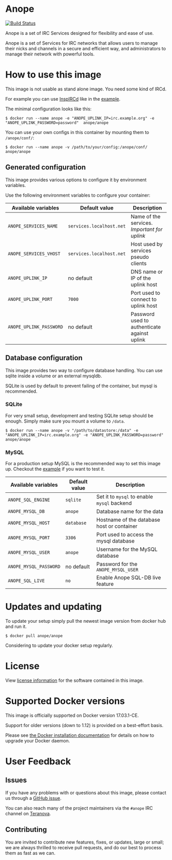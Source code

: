 Anope
===

[![Build Status](https://travis-ci.org/Adam-/anope-docker.svg?branch=master)](https://travis-ci.org/Adam-/anope-docker)

Anope is a set of IRC Services designed for flexibility and ease of use.

Anope is a set of Services for IRC networks that allows users to manage their nicks and channels in a secure and efficient way, and administrators to manage their network with powerful tools.


# How to use this image

This image is not usable as stand alone image. You need some kind of IRCd.

For example you can use [InspIRCd](https://hub.docker.com/r/inspircd/inspircd-docker) like in the [example](https://github.com/Adam-/anope-docker/blob/master/examples/docker-compose.yml).

The minimal configuration looks like this:

```console
$ docker run --name anope -e "ANOPE_UPLINK_IP=irc.example.org" -e "ANOPE_UPLINK_PASSWORD=password"  anope/anope
```

You can use your own configs in this container by mounting them to `/anope/conf/`:

```console
$ docker run --name anope -v /path/to/your/config:/anope/conf/ anope/anope
```


## Generated configuration

This image provides various options to configure it by environment variables.

Use the following environment variables to configure your container:

|Available variables      |Default value                   |Description                                 |
|-------------------------|--------------------------------|--------------------------------------------|
|`ANOPE_SERVICES_NAME`    |`services.localhost.net`        |Name of the services. *Important for uplink*|
|`ANOPE_SERVICES_VHOST`   |`services.localhost.net`        |Host used by services pseudo clients        |
|`ANOPE_UPLINK_IP`        |no default                      |DNS name or IP of the uplink host           |
|`ANOPE_UPLINK_PORT`      |`7000`                          |Port used to connect to uplink host         |
|`ANOPE_UPLINK_PASSWORD`  |no default                      |Password used to authenticate against uplink|


## Database configuration

This image provides two way to configure database handling. You can use sqlite inside a volume or an external mysqldb.

SQLite is used by default to prevent failing of the container, but mysql is recommended.


### SQLite

For very small setup, development and testing SQLite setup should be enough. Simply make sure you mount a volume to `/data`.

```console
$ docker run --name anope -v "/path/to/datastore:/data" -e "ANOPE_UPLINK_IP=irc.example.org" -e "ANOPE_UPLINK_PASSWORD=password"  anope/anope
```

### MySQL

For a production setup MySQL is the recommended way to set this image up. Checkout the [example](https://github.com/Adam-/anope-docker/blob/master/examples/docker-compose.yml) if you want to test it.

|Available variables      |Default value                   |Description                                 |
|-------------------------|--------------------------------|--------------------------------------------|
|`ANOPE_SQL_ENGINE`       |`sqlite`                        |Set it to `mysql` to enable `mysql` backend |
|`ANOPE_MYSQL_DB`         |`anope`                         |Database name for the data                  |
|`ANOPE_MYSQL_HOST`       |`database`                      |Hostname of the database host or container  |
|`ANOPE_MYSQL_PORT`       |`3306`                          |Port used to access the mysql database      |
|`ANOPE_MYSQL_USER`       |`anope`                         |Username for the MySQL database             |
|`ANOPE_MYSQL_PASSWORD`   |no default                      |Password for the `ANOPE_MYSQL_USER`         |
|`ANOPE_SQL_LIVE`         |`no`                            |Enable Anope SQL-DB live feature            |


# Updates and updating

To update your setup simply pull the newest image version from docker hub and run it.

```console
$ docker pull anope/anope
```

Considering to update your docker setup regularly.


# License

View [license information](https://github.com/anope/anope) for the software contained in this image.


# Supported Docker versions

This image is officially supported on Docker version 17.03.1-CE.

Support for older versions (down to 1.12) is provided on a best-effort basis.

Please see [the Docker installation documentation](https://docs.docker.com/installation/) for details on how to upgrade your Docker daemon.


# User Feedback

## Issues

If you have any problems with or questions about this image, please contact us through a [GitHub issue](https://github.com/Adam-/anope-docker/issues).

You can also reach many of the project maintainers via the `#anope` IRC channel on [Teranova](http://www.teranova.net/).


## Contributing

You are invited to contribute new features, fixes, or updates, large or small; we are always thrilled to receive pull requests, and do our best to process them as fast as we can.

